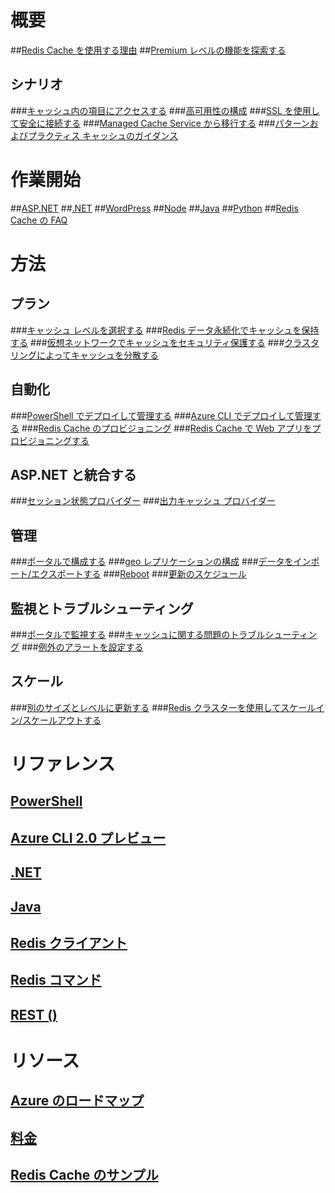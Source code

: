 # 概要
##[Redis Cache を使用する理由](https://azure.microsoft.com/services/cache/)
##[Premium レベルの機能を探索する](cache-premium-tier-intro.md)
## シナリオ
###[キャッシュ内の項目にアクセスする](cache-dotnet-how-to-use-azure-redis-cache.md#add-and-retrieve-objects-from-the-cache)
###[高可用性の構成](https://azure.microsoft.com/pricing/details/cache/)
###[SSL を使用して安全に接続する](cache-dotnet-how-to-use-azure-redis-cache.md#connect-to-the-cache)
###[Managed Cache Service から移行する](cache-migrate-to-redis.md)
###[パターンおよびプラクティス キャッシュのガイダンス](../best-practices-caching.md?toc=%2fazure%2fredis-cache%2ftoc.json)


# 作業開始
##[ASP.NET](cache-web-app-howto.md)
##[.NET](cache-dotnet-how-to-use-azure-redis-cache.md)
##[WordPress](../app-service-web/web-sites-connect-to-redis-using-memcache-protocol.md?toc=%2fazure%2fredis-cache%2ftoc.json)
##[Node](cache-nodejs-get-started.md)
##[Java](cache-java-get-started.md)
##[Python](cache-python-get-started.md)
##[Redis Cache の FAQ](cache-faq.md)

# 方法
## プラン
###[キャッシュ レベルを選択する](cache-faq.md#what-redis-cache-offering-and-size-should-i-use)
###[Redis データ永続化でキャッシュを保持する](cache-how-to-premium-persistence.md)
###[仮想ネットワークでキャッシュをセキュリティ保護する](cache-how-to-premium-vnet.md)
###[クラスタリングによってキャッシュを分散する](cache-how-to-premium-clustering.md)
## 自動化
###[PowerShell でデプロイして管理する](cache-howto-manage-redis-cache-powershell.md)
###[Azure CLI でデプロイして管理する](cli-samples.md)
###[Redis Cache のプロビジョニング](cache-redis-cache-arm-provision.md)
###[Redis Cache で Web アプリをプロビジョニングする](cache-web-app-arm-with-redis-cache-provision.md)
## ASP.NET と統合する
###[セッション状態プロバイダー](cache-aspnet-session-state-provider.md)
###[出力キャッシュ プロバイダー](cache-aspnet-output-cache-provider.md)
## 管理
###[ポータルで構成する](cache-configure.md)
###[geo レプリケーションの構成](cache-how-to-geo-replication.md)
###[データをインポート/エクスポートする](cache-how-to-import-export-data.md)
###[Reboot](cache-administration.md#reboot)
###[更新のスケジュール](cache-administration.md#schedule-updates)
## 監視とトラブルシューティング
###[ポータルで監視する](cache-how-to-monitor.md)
###[キャッシュに関する問題のトラブルシューティング](cache-how-to-troubleshoot.md)
###[例外のアラートを設定する](cache-how-to-monitor.md#operations-and-alerts)
## スケール
###[別のサイズとレベルに更新する](cache-how-to-scale.md)
###[Redis クラスターを使用してスケールイン/スケールアウトする](cache-how-to-premium-clustering.md)

# リファレンス
## [PowerShell](/powershell/module/azurerm.rediscache)
## [Azure CLI 2.0 プレビュー](/cli/azure/redis)
## [.NET](/dotnet/api/microsoft.azure.management.redis)
## [Java](/java/api/com.microsoft.azure.management.redis._redis_cache)
## [Redis クライアント](http://redis.io/clients)
## [Redis コマンド](http://redis.io/commands#)
## [REST ()](https://docs.microsoft.com/rest/api/redis/)

# リソース
## [Azure のロードマップ](https://azure.microsoft.com/roadmap/)
## [料金](https://azure.microsoft.com/pricing/details/cache/)
## [Redis Cache のサンプル](cache-redis-samples.md)

